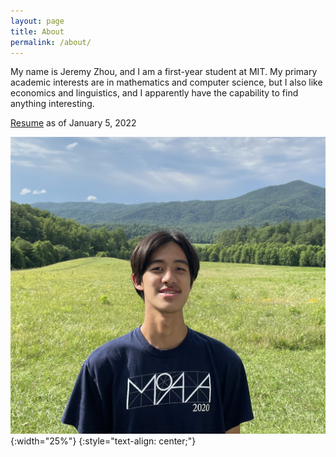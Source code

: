 ```yaml
---
layout: page
title: About
permalink: /about/
---
```


My name is Jeremy Zhou, and I am a first-year student at MIT. My primary academic interests are in mathematics and computer science, but I also like economics and linguistics, and I apparently have the capability to find anything interesting.

[Resume](/assets/Resume.pdf) as of January 5, 2022

![image-title-here](/assets/IMG_1179.jpg){:width="25%"}
{:style="text-align: center;"}
